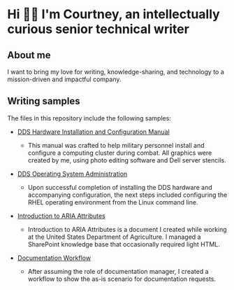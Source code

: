 # Hi 👋🏾 I'm Courtney, an intellectually curious senior technical writer

## About me

I want to bring my love for writing, knowledge-sharing, and technology to a mission-driven and impactful company.

## Writing samples

The files in this repository include the following samples:

* [DDS Hardware Installation and Configuration Manual](https://github.com/coro121/documentation-samples/blob/main/hardware-installation-configuration.md)

  * This manual was crafted to help military personnel install and configure a computing cluster during combat. All graphics were created by me, using photo editing software and Dell server stencils.

* [DDS Operating System Administration](https://github.com/coro121/documentation-samples/blob/main/operating-systems-admin.md)

  * Upon successful completion of installing the DDS hardware and accompanying configuration, the next steps included configuring the RHEL operating environment from the Linux command line.

* [Introduction to ARIA Attributes](https://github.com/coro121/documentation-samples/blob/main/WAI-ARIA.md)

  * Introduction to ARIA Attributes is a document I created while working at the United States Department of Agriculture. I managed a SharePoint knowledge base that occasionally required light HTML.

* [Documentation Workflow](https://github.com/coro121/documentation-samples/blob/main/documentation-workflow.md)

  * After assuming the role of documentation manager, I created a workflow to show the as-is scenario for documentation requests.
